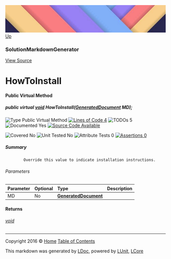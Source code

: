 ![](../Content/LDoc-banner-small.png "")
[Up](SolutionMarkdownGenerator.md)

### SolutionMarkdownGenerator
[View Source](../Markdown/Generators/SolutionMarkdownGenerator.cs)

# HowToInstall

#### Public Virtual Method

##### public virtual <a href="https://msdn.microsoft.com/en-us/library/system.void.aspx" alt="">void</a> HowToInstall(<strong><a href="GeneratedDocument.md" alt="">GeneratedDocument</a></strong> MD);

![Type Public Virtual Method](http://b.repl.ca/v1/Type-Public%20Virtual%20Method-blue.png "") [![Lines of Code 4](http://b.repl.ca/v1/Lines%20of%20Code-4-blue.png "")](../Markdown/Generators/SolutionMarkdownGenerator.cs#L144) ![TODOs 5](http://b.repl.ca/v1/TODOs-5-yellow.png "")   ![Documented Yes](http://b.repl.ca/v1/Documented-Yes-brightgreen.png "") [![Source Code Available](http://b.repl.ca/v1/Source%20Code-Available-brightgreen.png "")](../Markdown/Generators/SolutionMarkdownGenerator.cs#L144)

![Covered No](http://b.repl.ca/v1/Covered-No-red.png "") ![Unit Tested No](http://b.repl.ca/v1/Unit%20Tested-No-lightgrey.png "") ![Attribute Tests 0](http://b.repl.ca/v1/Attribute%20Tests-0-lightgrey.png "") [![Assertions 0](http://b.repl.ca/v1/Assertions-0-lightgrey.png "")](../Markdown/Generators/SolutionMarkdownGenerator.cs)

##### Summary

            Override this value to indicate installation instructions.
            

###### Parameters

Parameter | Optional | Type | Description
:---  | :---  | :---  | :--- 
MD | No | **[GeneratedDocument](GeneratedDocument.md)** | 


#### Returns

###### [void](https://msdn.microsoft.com/en-us/library/system.void.aspx)



---

Copyright 2016 &copy; [Home](../../README.md) [Table of Contents](../../TableOfContents.md)

This markdown was generated by [LDoc](https://github.com/CodeSingularity/LDoc), powered by [LUnit](https://github.com/CodeSingularity/LUnit), [LCore](https://github.com/CodeSingularity/LCore)
